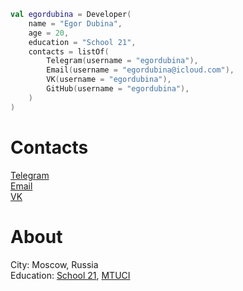 ```kotlin
val egordubina = Developer(
    name = "Egor Dubina",
    age = 20,
    education = "School 21",
    contacts = listOf(
        Telegram(username = "egordubina"),
        Email(username = "egordubina@icloud.com"),
        VK(username = "egordubina"),
        GitHub(username = "egordubina"),
    )
)
```
# Contacts
[Telegram](https://t.me/egordubina)<br/>
[Email](mailto:egordubina@kotlinx.ru)<br/>
[VK](https://vk.com/egordubina)

# About
City: Moscow, Russia<br/>
Education: [School 21](https://21-school.ru), [MTUCI](https://mtuci.ru)
